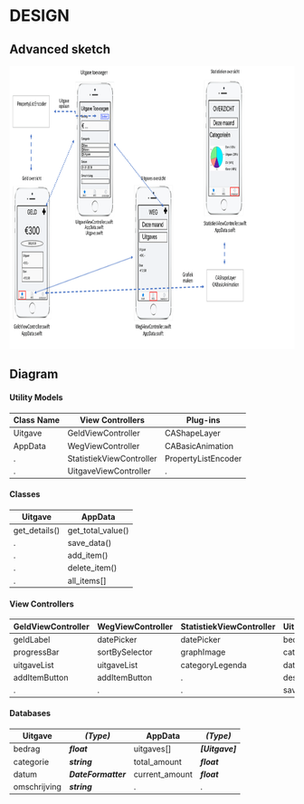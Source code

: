 # DESIGN

## Advanced sketch
<body>
<p float="left">
  <img src="https://github.com/noudcorten/weggeld/blob/master/docs/advanced_sketch_1-1.png" width="1000" height="500"/>
</p>
</body>

## Diagram
#### Utility Models
Class Name | View Controllers | Plug-ins
---------- | ---------------- | --------
Uitgave | GeldViewController | CAShapeLayer
AppData | WegViewController | CABasicAnimation
. | StatistiekViewController | PropertyListEncoder
. | UitgaveViewController | .

#### Classes
Uitgave | AppData
------- | -------
get_details() | get_total_value()
. | save_data()
. | add_item()
. | delete_item()
. | all_items[]

#### View Controllers
GeldViewController | WegViewController | StatistiekViewController | UitgaveViewController
------------------ | ----------------- | ------------------------ | ---------------------
geldLabel | datePicker | datePicker | bedragLabel
progressBar | sortBySelector | graphImage | categoryPicker
uitgaveList | uitgaveList | categoryLegenda | datePicker
addItemButton | addItemButton | . | descriptionTextBox
. | . | . | saveButton

#### Databases
Uitgave | ***(Type)*** | AppData | ***(Type)***
------- | ------------ | ------- | ------------
bedrag | ***float*** | uitgaves[] | ***[Uitgave]***
categorie | ***string*** | total_amount | ***float***
datum | ***DateFormatter*** | current_amount | ***float***
omschrijving | ***string*** | . | .
